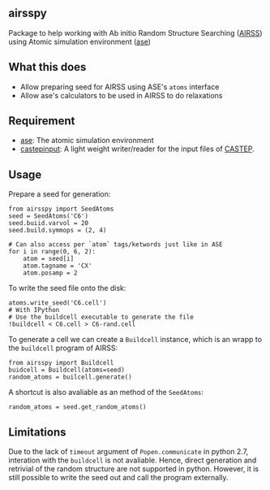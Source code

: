 airsspy
---------

Package to help working with Ab initio Random Structure Searching ([AIRSS](https://www.mtg.msm.cam.ac.uk/Codes/AIRSS))
using Atomic simulation environment ([ase](https://wiki.fysik.dtu.dk/ase/))


What this does
--------------
* Allow preparing seed for AIRSS using ASE's `atoms` interface
* Allow ase's calculators to be used in AIRSS to do relaxations


Requirement
-----------
* [ase](https://wiki.fysik.dtu.dk/ase/): The atomic simulation environment
* [castepinput](https://gitlab.com/bz1/castepinput): A light weight writer/reader for the input files of [CASTEP](www.caste.org).

Usage
-----
Prepare a seed for generation:
```
from airsspy import SeedAtoms
seed = SeedAtoms('C6')
seed.buiid.varvol = 20
seed.build.symmops = (2, 4)

# Can also access per `atom` tags/ketwords just like in ASE
for i in range(0, 6, 2):
    atom = seed[i]
    atom.tagname = 'CX'
    atom.posamp = 2
```

To write the seed file onto the disk:
```
atoms.write_seed('C6.cell')
# With IPython
# Use the buildcell executable to generate the file
!buildcell < C6.cell > C6-rand.cell
```

To generate a cell we can create a `Buildcell` instance,
which is an wrapp to the `buildcell` program of AIRSS:

```
from airsspy import Buildcell
buidcell = Buildcell(atoms=seed)
random_atoms = builcell.generate()
```

A shortcut is also avaliable as an method of the `SeedAtoms`:
```
random_atoms = seed.get_random_atoms()
```

Limitations
-----------
Due to the lack of `timeout` argument of `Popen.communicate` in python 2.7,
interation with the `buildcell` is not avaliable. Hence, direct generation and 
retrivial of the random structure are not supported in python. However, it is 
still possible to write the seed out and call the program externally.

